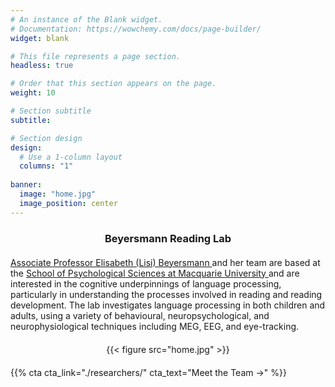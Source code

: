 ```yaml
---
# An instance of the Blank widget.
# Documentation: https://wowchemy.com/docs/page-builder/
widget: blank

# This file represents a page section.
headless: true

# Order that this section appears on the page.
weight: 10

# Section subtitle
subtitle:

# Section design
design:
  # Use a 1-column layout
  columns: "1"
  
banner:
  image: "home.jpg"
  image_position: center
---
```


<html>
<head>
  <style>
    /* Keep the original heading size, no changes */
    h3 {
      text-align: center;
      font-weight: bold;
      margin-bottom: 20px; /* Adds some space below the heading */
    }

    /* Styling for the description paragraph */
    .description-text {
      font-size: 14px !important; /* Make the description smaller */
      text-align: center; /* Center the text */
      max-width: 800px; /* Restrict the width of the paragraph */
      margin-left: auto;
      margin-right: auto; /* Center the paragraph */
      margin-bottom: 20px; /* Space below the paragraph */
      line-height: 1.6; /* Improve line height for readability */
      padding-left: 10px;
      padding-right: 10px;
    }

    /* Center the image container and image */
    .image-container {
      text-align: center;
      margin-top: 20px; /* Space above the image */
      margin-bottom: 20px; /* Space below the image */
    }

    .image-container img {
      display: block;
      margin-left: auto;
      margin-right: auto; /* Ensures image is centered */
      max-width: 100%; /* Ensure image doesn't overflow */
    }

    /* Reduce space below the "Meet the Team" button */
    .cta-container {
      margin-bottom: 10px; /* Reduce space after the button */
    }
  </style>
</head>
<body>

  <!-- Heading for the lab (unchanged h3) -->
  <h3>Beyersmann Reading Lab</h3>

  <!-- Body text with linked researcher and university info -->
  <p class="description-text">
    <a href="https://beyersmannlab.cogscience.org/author/associate-professor-elisabeth-lisi-beyersmann/" target="_blank">
      Associate Professor Elisabeth (Lisi) Beyersmann
    </a> and her team are based at the 
    <a href="https://www.mq.edu.au/about/about-the-university/our-faculties/medicine-and-health-sciences/departments-and-centres/department-of-psychology" target="_blank">
      School of Psychological Sciences at Macquarie University
    </a> and are interested in the cognitive underpinnings of language processing, particularly in understanding the processes involved in reading and reading development. 
    The lab investigates language processing in both children and adults, using a variety of behavioural, neuropsychological, and neurophysiological techniques including MEG, EEG, and eye-tracking.
  </p>

  <!-- Image below the text (without caption) -->
  <div class="image-container">
    {{< figure src="home.jpg" >}} <!-- Image without caption -->
  </div>

  <!-- Call to action for "Meet the Team" -->
  <div class="cta-container">
    {{% cta cta_link="./researchers/" cta_text="Meet the Team →" %}}
  </div>

</body>
</html>
